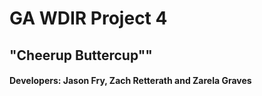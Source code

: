 # GA WDIR Project 4

## "Cheerup Buttercup""

#### Developers: Jason Fry, Zach Retterath and Zarela Graves

